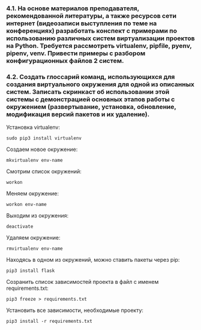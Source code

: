### 4.1. На основе материалов преподавателя, рекомендованной литературы, а также ресурсов сети интернет (видеозаписи выступления по теме на конференциях) разработать конспект с примерами по использованию различных систем виртуализации проектов на Python. Требуется рассмотреть virtualenv, pipfile, pyenv, pipenv, venv. Привести примеры с разбором конфигурационных файлов 2 систем.



### 4.2. Создать глоссарий команд, использующихся для создания виртуального окружения для одной из описанных систем. Записать скринкаст об использовании этой системы с демонстрацией основных этапов работы с окружением (развертывание, установка, обновление, модификация версий пакетов и их удаление).

Установка virtualenv:

```
sudo pip3 install virtualenv 
```

Создаем новое окружение:

```
mkvirtualenv env-name
```

Смотрим список окружений:

```
workon
```

Меняем окружение:

```
workon env-name
```

Выходим из окружения:

```
deactivate
```

Удаляем окружение:

```
rmvirtualenv env-name
```

Находясь в одном из окружений, можно ставить пакеты через pip:

```
pip3 install flask
```

Созранить список зависимостей проекта в файл с именем requirements.txt:

```
pip3 freeze > requirements.txt
```

Установить все зависимости, необходимые проекту:

```
pip3 install -r requirements.txt
```
